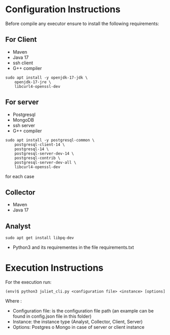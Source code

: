 # Configuration Instructions

Before compile any executor ensure to install the following requirements:

## For Client
- Maven
- Java 17
- ssh client
- G++ compiler

```console
sudo apt install -y openjdk-17-jdk \
    openjdk-17-jre \
    libcurl4-openssl-dev
```

## For server

- Postgresql
- MongoDB
- ssh server
- G++ compiler

```console
sudo apt install -y postgresql-common \
    postgresql-client-14 \
    postgresql-14 \
    postgresql-server-dev-14 \
    postgresql-contrib \
    postgresql-server-dev-all \
    libcurl4-openssl-dev
```

for each case

## Collector
- Maven
- Java 17

## Analyst
```
sudo apt get install libpq-dev
```
- Python3 and its requirementes in the file requirements.txt


# Execution Instructions

For the execution run:

```console
(env)$ python3 juliet_cli.py <configuration file> <instance> [options]

```
Where :
- Configuration file: is the configuration file path (an example can be found in config.json file in this folder)
- Instance: the instance type (Analyst, Collector, Client, Server)
- Options: Postgres o Mongo in case of server or client instance

